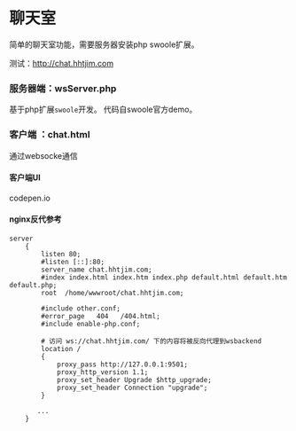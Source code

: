 # 聊天室
简单的聊天室功能，需要服务器安装php swoole扩展。

测试：http://chat.hhtjim.com


### 服务器端：wsServer.php
基于php扩展`swoole`开发。
代码自swoole官方demo。


### 客户端 ：chat.html  
通过websocke通信

#### 客户端UI  
codepen.io


#### nginx反代参考  
```
server
    {
        listen 80;
        #listen [::]:80;
        server_name chat.hhtjim.com;
        #index index.html index.htm index.php default.html default.htm default.php;
        root  /home/wwwroot/chat.hhtjim.com;

        #include other.conf;
        #error_page   404   /404.html;
        #include enable-php.conf;

        # 访问 ws://chat.hhtjim.com/ 下的内容将被反向代理到wsbackend
        location /
        {
            proxy_pass http://127.0.0.1:9501;
            proxy_http_version 1.1;
            proxy_set_header Upgrade $http_upgrade;
            proxy_set_header Connection "upgrade";
        }

       ...
    }
```